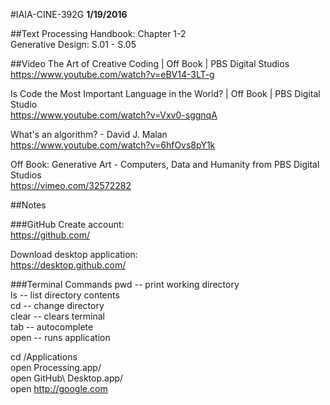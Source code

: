 #IAIA-CINE-392G
**1/19/2016**
  
##Text
Processing Handbook: Chapter 1-2  
Generative Design: S.01 - S.05  

##Video
The Art of Creative Coding | Off Book | PBS Digital Studios  
https://www.youtube.com/watch?v=eBV14-3LT-g

Is Code the Most Important Language in the World? | Off Book | PBS Digital Studio  
https://www.youtube.com/watch?v=Vxv0-sggnqA  

What's an algorithm? - David J. Malan  
https://www.youtube.com/watch?v=6hfOvs8pY1k  
 
Off Book: Generative Art - Computers, Data and Humanity from PBS Digital Studios  
https://vimeo.com/32572282


##Notes

###GitHub
Create account:  
https://github.com/

Download desktop application:  
https://desktop.github.com/

###Terminal Commands
pwd -- print working directory  
ls -- list directory contents  
cd -- change directory  
clear -- clears terminal  
tab -- autocomplete  
open -- runs application

cd /Applications  
open Processing.app/  
open GitHub\ Desktop.app/  
open http://google.com   

